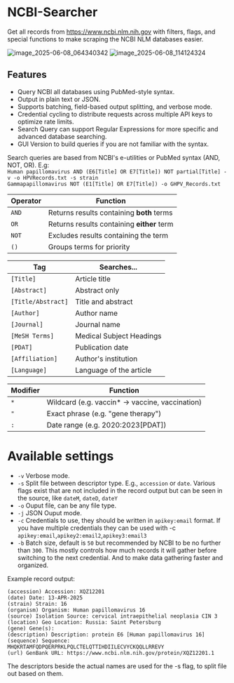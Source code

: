 # NCBI-Searcher
Get all records from https://www.ncbi.nlm.nih.gov with filters, flags, and special functions to make scraping the NCBI NLM databases easier.

![image_2025-06-08_064340342](https://github.com/user-attachments/assets/f2fa5801-7a9d-4bd3-bf97-f29d91a7ed49)
![image_2025-06-08_114124324](https://github.com/user-attachments/assets/5321164e-4e85-4592-a2ad-d48560e7fcf2)

## Features
- Query NCBI all databases using PubMed-style syntax.
- Output in plain text or JSON.
- Supports batching, field-based output splitting, and verbose mode.
- Credential cycling to distribute requests across multiple API keys to optimize rate limits.
- Search Query can support Regular Expressions for more specific and advanced database searching.
- GUI Version to build queries if you are not familiar with the syntax.

Search queries are based from NCBI's e-utilities or PubMed syntax (AND, NOT, OR). E.g:  
`Human papillomavirus AND (E6[Title] OR E7[Title]) NOT partial[Title] -v -o HPVRecords.txt -s strain`  
`Gammapapillomavirus NOT (E1[Title] OR E7[Title]) -o GHPV_Records.txt`  

| Operator | Function                                   |
| -------- | ------------------------------------------ |
| `AND`    | Returns results containing **both** terms  |
| `OR`     | Returns results containing **either** term |
| `NOT`    | Excludes results containing the term       |
| `()`     | Groups terms for priority                  |

| Tag                | Searches...              |
| ------------------ | ------------------------ |
| `[Title]`          | Article title            |
| `[Abstract]`       | Abstract only            |
| `[Title/Abstract]` | Title and abstract       |
| `[Author]`         | Author name              |
| `[Journal]`        | Journal name             |
| `[MeSH Terms]`     | Medical Subject Headings |
| `[PDAT]`           | Publication date         |
| `[Affiliation]`    | Author's institution     |
| `[Language]`       | Language of the article  |

| Modifier | Function                                         |
| -------- | ------------------------------------------------ |
| `*`      |  Wildcard (e.g. vaccin* → vaccine, vaccination)  |
| `"`      | Exact phrase (e.g. "gene therapy")               |
| `:`      | Date range (e.g. 2020:2023[PDAT])                |

# Available settings
- `-v` Verbose mode.
- `-s` Split file between descriptor type. E.g., `accession` or `date`. Various flags exist that are not included in the record output but can be seen in the source, like `dateM`, `dateD`, `dateY`
- `-o` Ouput file, can be any file type.
- `-j` JSON Ouput mode.
- `-c` Credentials to use, they should be written in `apikey:email` format. If you have multiple credentials they can be used with -c `apikey:email`,`apikey2:email2`,`apikey3:email3`
- `-b` Batch size, default is `50` but recommended by NCBI to be no further than `300`. This mostly controls how much records it will gather before switching to the next credential. And to make data gathering faster and organized.



Example record output:

```
(accession) Accession: XQZ12201
(date) Date: 13-APR-2025
(strain) Strain: 16
(organism) Organism: Human papillomavirus 16
(source) Isolation Source: cervical intraepithelial neoplasia CIN 3
(location) Geo Location: Russia: Saint Petersburg
(gene) Gene(s): 
(description) Description: protein E6 [Human papillomavirus 16]
(sequence) Sequence:
MHQKRTAMFQDPQERPRKLPQLCTELQTTIHDIILECVYCKQQLLRREVY
(url) GenBank URL: https://www.ncbi.nlm.nih.gov/protein/XQZ12201.1
```

The descriptors beside the actual names are used for the -s flag, to split file out based on them.
